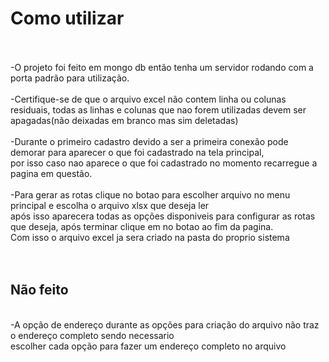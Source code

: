 <h1>Como utilizar</h1><br><br>
-O projeto foi feito em mongo db então tenha um servidor rodando com a porta padrão para utilização.
<br><br>
-Certifique-se de que o arquivo excel não contem linha ou colunas residuais, todas as linhas e colunas que nao forem utilizadas devem ser apagadas(não deixadas em branco mas sim deletadas)
<br><br>
-Durante o primeiro cadastro devido a ser a primeira conexão pode demorar para aparecer o que foi cadastrado na tela principal,<br>
por isso caso nao aparece o que foi cadastrado no momento recarregue a pagina em questão.
<br><br>
-Para gerar as rotas clique no botao para escolher arquivo no menu principal e escolha o arquivo xlsx que deseja ler
<br>
após isso aparecera todas as opções disponiveis para configurar as rotas que deseja, após terminar clique em no botao ao fim da pagina.
<br>
Com isso o arquivo excel ja sera criado na pasta do proprio sistema
<br><br><br>


<h2>Não feito</h2>
<br>
-A opção de endereço durante as opções para criação do arquivo não traz o endereço completo sendo necessario
<br>
escolher cada opção para fazer um endereço completo no arquivo
